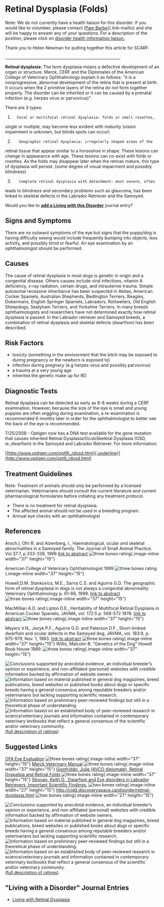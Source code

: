 Retinal Dysplasia (Folds)
=========================





Note: We do not currently have a health liaison for this disorder.  If
you would like to volunteer, please contact [[Pam
Barbe](mailto:president@samoyedhealthfoundation.org?subject=Questions%20about%20becoming%20a%20Health%20Information%20Liaison%20or%20Reviewer)]{.link-mailto}
and she will be happy to answer any of your questions.  For a
description of the position, please click on [disorder health
information
liaison.](../help/become-a-health-information-liaison.html "become a health information liaison...")

 Thank you to Helen Newman for putting together this article for SCARF.

\_\_\_\_\_\_\_\_\_\_\_\_\_\_\_\_\_\_\_\_\_\_\_\_\_\_\_\_\_\_\_\_\_\_\_\_\_\_\_\_\_\_\_\_\_\_\_\_\_\_\_\_\_\_\_\_\_\_\_

**Retinal dysplasia:** The term dysplasia means a defective development
of an organ or structure.  Merck, CERF and the Diplomates of the
American College of Veterinary Ophthalmology explain it as follows: "it
is a nonprogressive, abnormal development of the retina that is present
at birth. It occurs when the 2 primitive layers of the retina do not
form together properly.  The disorder can be inherited or it can be
caused by a prenatal infection (e.g. herpes virus or parvovirus)".

There are 3 types:

1.       Focal or multifocal retinal dysplasia: folds or small rosettes,
single or multiple, may become less evident with maturity  (vision
impairment is unknown, but blinds spots can occur)

2.        Geographic retinal dysplasia: irregularly shaped areas of the
retinal tissue that appear similar to a horseshoe in shape.  These
lesions can change in appearance with age.  These lesions can co-exist
with folds or rosettes.  As the folds may disappear later when the
retinas mature, this type of dysplasia will persist.  (some degree of
visual impairment and possibly blindness)

3.        Complete retinal dysplasia with detachment: most severe, often
leads to blindness and secondary problems such as glaucoma, has been
linked to skeletal defects in the Labrador Retriever and the Samoyed.





Would you like to **[add a Living with this
Disorder](retinal-dysplasia-folds/addliving_form.html)** journal entry?

Signs and Symptoms
------------------

There are no outward symptoms of the eye but signs that the puppy/dog is
having difficulty seeing would include frequently bumping into objects,
less activity, and possibly timid or fearful.  An eye examination by an
ophthalmologist should be performed.

Causes
------

The cause of retinal dysplasia in most dogs is genetic in origin and a
congenital disease.  Others causes include viral infections, vitamin A
deficiency, x-ray radiation, certain drugs, and intrauterine trauma.
Simple autosomal recessive inheritance has been suspected in Akitas,
American Cocker Spaniels, Australian Shepherds, Bedlington Terriers,
Beagles, Dobermans, English Springer Spaniels, Labradors, Rottweilers,
Old English Sheepdogs, Sealyham Terriers, and Yorkshire Terriers. In
many breeds ophthalmologists and researchers have not determined exactly
how retinal dysplasia is passed. In the Labrador retriever and Samoyed
breeds, a combination of retinal dysplasia and skeletal defects
(dwarfism) has been described.



Risk Factors
------------

-   toxicity (something in the envivorment that the bitch may be exposed
    to during pregnancy or the newborn is exposed to)
-   infection during pregnacy (e.g herpes virus and possibly parvovirus)
-   a trauma at a very young age
-   inherited the genetic make up for RD

Diagnostic Tests
----------------

Retinal dysplasia can be detected as early as 6-8 weeks during a CERF
examination. However, because the size of the eye is small and young
puppies are often wiggling during examination, a re-examination is
recommended 6 months later in order for the ophthalmologist to better
see the back of the eye is recommended.

7/25/2008 - Optigen now has a DNA test available for the gene mutation
that causes inherited Retinal Dysplasia/OculoSkeletal Dysplasia (OSD,
ie.,dwarfism) in the Samoyed and Labrador Retriever.  For more
information:

[[http://www.optigen.com/opt9\_rdosd.html]{.underline}](http://www.optigen.com/opt9_rdosd.html)

Treatment Guidelines
--------------------

Note: Treatment of animals should only be performed by a licensed
veterinarian. Veterinarians should consult the current literature and
current pharmacological formularies before initiating any treatment
protocol.



-   There is no treatment for retinal dysplasia.
-   The affected animal should not be used in a breeding program.
-   Annual eye checks with an ophthalmologist

References
----------



Aroch,I, Ofri R. and Alzenberg, I., Haematological, ocular and skeletal
abnormalities in a Samoyed family.  The Journal of Small Animal
Practice.  Vol.37:7, p.333-339,  1996    [link to
abstract](http://www.ncbi.nlm.nih.gov/entrez/query.fcgi?cmd=Retrieve&db=PubMed&list_uids=8840254&dopt=Citation) ![three
bones rating](/img/3-bones.gif){.image-inline
width="37" height="15"}



American College of Veterinary Ophthalmologist  1999  ![three bones
rating](/img/3-bones.gif){.image-inline width="37"
height="15"}

Howell,D.M. Stankovics, M.E., Sarna C.S. and Aguirre G.D.  The
geographic form of retinal dysplasia in dogs is not always a congenital
abnormality.  Veterinary Ophthalmology  p. 61-66, 1999.  [link to
abstract](http://www.ncbi.nlm.nih.gov/entrez/query.fcgi?db=pubmed&cmd=Retrieve&dopt=AbstractPlus&list_uids=11397243&query_hl=9&itool=pubmed_docsum)
![three bones rating](/img/3-bones.gif){.image-inline
width="37" height="15"}



MacMillian A.D. and Lipton D.E., Heritability of Multifocal Retinal
Dysplasia in American Cocker Spaniels,  JAVMA, vol. 172:5 p. 568-572
1978. [link to
abstract](http://www.ncbi.nlm.nih.gov/entrez/query.fcgi?db=pubmed&cmd=Retrieve&dopt=AbstractPlus&list_uids=632194&query_hl=13&itool=pubmed_docsum) ![three
bones rating](/img/3-bones.gif){.image-inline
width="37" height="15"}

Meyers V.N., Jezyk P.F., Aguirre G.D. and Paterson D.F., Short-limbed
dwarfism and ocular defects in the Samoyed dog,  JAVMA, vol. 183:9, p.
975-979, Nov. 1, 1983. [link to
abstract](http://www.ncbi.nlm.nih.gov/entrez/query.fcgi?itool=abstractplus&db=pubmed&cmd=Retrieve&dopt=abstractplus&list_uids=12002589) ![three
bones rating](/img/3-bones.gif){.image-inline
width="37" height="15"} Willis, Malcolm B.   "Genetics of the Dog"
Howell Book House 1989.  ![three bones
rating](/img/3-bones.gif){.image-inline width="37"
height="15"}







![](retinal-dysplasia-folds/bone.gif "Conclusions supported by anecdotal evidence, an individual breeder’s opinion or experience, and non-affiliated (personal) websites with credible information backed by affirmation of website owners.")
![](retinal-dysplasia-folds/2-bones.gif "Information based on material published in general dog magazines, breed publications, breed websites or published books about dogs or specific breeds  having a general consensus among reputable breeders and/or veterinarians but lacking supporting scientific research.")
![](retinal-dysplasia-folds/3-bones.gif "Information based on preliminary peer-reviewed findings but still in a theoretical phase of understanding.")
![](retinal-dysplasia-folds/4-bones.gif "Information based on an established body of peer-reviewed research in science/veterinary journals and information contained in contemporary veterinary textbooks that reflect a general consensus of the scientific and/or veterinary community.")
[(full description of ratings)](ratings-what-do-they-mean.html)



Suggested Links
---------------

[OFA Eye
Evaluation](http://www.offa.org/eye_evaluation.html)
![three bones rating](/img/3-bones.gif){.image-inline
width="37" height="15"} [Merck Veterinary
Manual](http://www.merckvetmanual.com/mvm/eye_and_ear/ophthalmology/ocular_fundus.html?qt=retinal%20dysplasia&alt=sh)
![three bones rating](/img/3-bones.gif){.image-inline
width="37" height="15"} [Gionfriddo, Julie (AVCO diplomate),  Retinal
Dyspalsia and Retinal
Folds](http://www.eyevet.ca/ret_dysplasia.html)
![three bones rating](/img/3-bones.gif){.image-inline
width="37" height="15"} [Stroyan, Keith D., Dwarfism and Eye disorders
in Labrador Retrievers, Important Scientific
Findings.](http://www.math.uiowa.edu/~stroyan/Shohola/Dwarf.htm)  ![two
bones rating](/img/2-bones.gif){.image-inline
width="27" height="15"}
<http://cidd.discoveryspace.ca/disorder/retinal-dysplasia.html>  ![two
bones rating](/img/2-bones.gif){.image-inline
width="27" height="15"}





![](retinal-dysplasia-folds/bone.gif "Conclusions supported by anecdotal evidence, an individual breeder’s opinion or experience, and non-affiliated (personal) websites with credible information backed by affirmation of website owners.")
![](retinal-dysplasia-folds/2-bones.gif "Information based on material published in general dog magazines, breed publications, breed websites or published books about dogs or specific breeds  having a general consensus among reputable breeders and/or veterinarians but lacking supporting scientific research.")
![](retinal-dysplasia-folds/3-bones.gif "Information based on preliminary peer-reviewed findings but still in a theoretical phase of understanding.")
![](retinal-dysplasia-folds/4-bones.gif "Information based on an established body of peer-reviewed research in science/veterinary journals and information contained in contemporary veterinary textbooks that reflect a general consensus of the scientific and/or veterinary community.")
[(full description of ratings)](ratings-what-do-they-mean.html)



\"Living with a Disorder\" Journal Entries
------------------------------------------

-   [Living with Retinal
    Dysplasia](retinal-dysplasia-folds/living-with-retinal-dysplasia.html)

